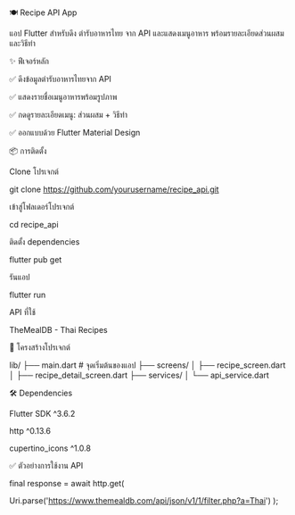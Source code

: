 🍽️ Recipe API App

แอป Flutter สำหรับดึง ตำรับอาหารไทย จาก API และแสดงเมนูอาหาร พร้อมรายละเอียดส่วนผสมและวิธีทำ

✨ ฟีเจอร์หลัก

✅ ดึงข้อมูลตำรับอาหารไทยจาก API

✅ แสดงรายชื่อเมนูอาหารพร้อมรูปภาพ

✅ กดดูรายละเอียดเมนู: ส่วนผสม + วิธีทำ

✅ ออกแบบด้วย Flutter Material Design

📦 การติดตั้ง

Clone โปรเจกต์

git clone https://github.com/yourusername/recipe_api.git

เข้าสู่โฟลเดอร์โปรเจกต์

cd recipe_api

ติดตั้ง dependencies

flutter pub get

รันแอป

flutter run

API ที่ใช้

TheMealDB - Thai Recipes

📂 โครงสร้างโปรเจกต์

lib/
├── main.dart # จุดเริ่มต้นของแอป
├── screens/
│ ├── recipe_screen.dart
│ ├── recipe_detail_screen.dart
├── services/
│ └── api_service.dart

🛠 Dependencies

Flutter SDK ^3.6.2

http ^0.13.6

cupertino_icons ^1.0.8

✅ ตัวอย่างการใช้งาน API

final response = await http.get(
    
Uri.parse('https://www.themealdb.com/api/json/v1/1/filter.php?a=Thai')
);